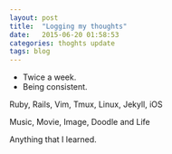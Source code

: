 ```yaml
---
layout: post
title:  "Logging my thoughts"
date:   2015-06-20 01:58:53
categories: thoghts update
tags: blog
---
```


 - Twice a week.
 - Being consistent.

Ruby, Rails, Vim, Tmux, Linux, Jekyll, iOS

Music, Movie, Image, Doodle and Life

Anything that I learned.
